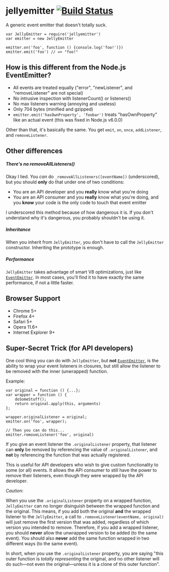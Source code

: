 # jellyemitter [![Build Status](https://img.shields.io/travis/JoshuaWise/jellyemitter.svg)](https://travis-ci.org/JoshuaWise/jellyemitter)
A generic event emitter that doesn't totally suck.

```
var JellyEmitter = require('jellyemitter')
var emitter = new JellyEmitter

emitter.on('foo', function () {console.log('foo!')})
emitter.emit('foo') // => "foo!"
```

## How is this different from the Node.js EventEmitter?

- All events are treated equally ("error", "newListener", and "removeListener" are not special)
- No intrusive inspection  with listenerCount() or listeners()
- No max listeners warning (annoying and useless)
- Only 704 bytes (minified and gzipped)
- `emitter.emit('hasOwnProperty', 'foobar')` treats "hasOwnProperty" like an actual event (this was fixed in Node.js v6.0.0)

Other than that, it's basically the same. You get `emit`, `on`, `once`, `addListener`, and `removeListener`.

## Other differences

##### There's no removeAllListeners()

Okay I lied. You *can* do `_removeAllListeners([eventName])` (underscored), but you should **only** do that under one of two conditions:
- You are an API developer and you **really** know what you're doing
- You are an API consumer and you **really** know what you're doing, and you **know** your code is the only code to touch that event emitter

I underscored this method because of how dangerous it is. If you don't understand why it's dangerous, you probably shouldn't be using it.

##### Inheritance

When you inherit from `JellyEmitter`, you don't have to call the `JellyEmitter` constructor. Inheriting the prototype is enough.

##### Performance

`JellyEmitter` takes advantage of smart V8 optimizations, just like [`EventEmitter`](https://nodejs.org/api/events.html#events_class_eventemitter). In most cases, you'll find it to have exactly the same performance, if not a little faster.

## Browser Support

- Chrome 5+
- Firefox 4+
- Safari 5+
- Opera 11.6+
- Internet Explorer 9+

## Super-Secret Trick (for API developers)

One cool thing you can do with `JellyEmitter`, but **not** [`EventEmitter`](https://nodejs.org/api/events.html#events_class_eventemitter), is the ability to wrap your event listeners in closures, but still allow the listener to be removed with the inner (unwrapped) function.

Example:
```
var original = function () {...};
var wrapper = function () {
	doSomeStuff();
	return original.apply(this, arguments)
};

wrapper.originalListener = original;
emitter.on('foo', wrapper);

// Then you can do this...
emitter.removeListener('foo', original)
```

If you give an event listener the `.originalListener` property, that listener can **only** be removed by referencing the value of `.originalListener`, and **not** by referencing the function that was actually registered.

This is useful for API developers who wish to give custom functionality to some (or all) events. It allows the API consumer to still have the power to remove their listeners, even though they were wrapped by the API developer.

*Caution:*

When you use the `.originalListener` property on a wrapped function, `JellyEmitter` can no longer disinguish between the wrapped function and the original. This means, if you add both the original **and** the wrapped listener to the `JellyEmitter`, a call to `.removeListener(eventName, original)` will just remove the first version that was added, regardless of which version you intended to remove. Therefore, if you add a wrapped listener, you should **never** allow the unwrapped version to be added (to the same event). You should also **never** add the same function wrapped in two different ways (to the same event).

In short, when you use the `.originalListener` property, you are saying "this outer function is *totally representing* the original, and no other listener will do such—not even the original—unless it is a clone of this outer function".
